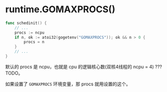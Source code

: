 # runtime.GOMAXPROCS() 

```go
func schedinit() {
    // ...
    procs := ncpu
    if n, ok := atoi32(gogetenv("GOMAXPROCS")); ok && n > 0 {
        procs = n
    }
    // ... 
}
```

默认的 procs 是 ncpu，也就是 cpu 的逻辑核心数(双核4线程的 ncpu = 4) ??? TODO。 

如果设置了 `GOMAXPROCS` 环境变量，那 procs 就用设置的这个。
